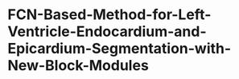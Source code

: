 # FCN-Based-Method-for-Left-Ventricle-Endocardium-and-Epicardium-Segmentation-with-New-Block-Modules
